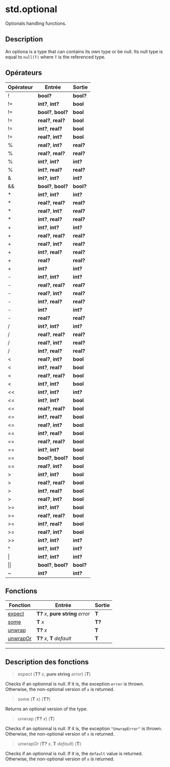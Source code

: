 # std.optional

Optionals handling functions.
## Description
An optiona is a type that can contains its own type or be null.
Its null type is equal to `null(T)` where `T` is the referenced type.
## Opérateurs
|Opérateur|Entrée|Sortie|
|-|-|-|
|!|**bool?**|**bool?**|
|!=|**int?**, **int?**|**bool**|
|!=|**bool?**, **bool?**|**bool**|
|!=|**real?**, **real?**|**bool**|
|!=|**int?**, **real?**|**bool**|
|!=|**real?**, **int?**|**bool**|
|%|**real?**, **int?**|**real?**|
|%|**real?**, **real?**|**real?**|
|%|**int?**, **int?**|**int?**|
|%|**int?**, **real?**|**real?**|
|&|**int?**, **int?**|**int?**|
|&&|**bool?**, **bool?**|**bool?**|
|*|**int?**, **int?**|**int?**|
|*|**real?**, **real?**|**real?**|
|*|**real?**, **int?**|**real?**|
|*|**int?**, **real?**|**real?**|
|+|**int?**, **int?**|**int?**|
|+|**real?**, **real?**|**real?**|
|+|**real?**, **int?**|**real?**|
|+|**int?**, **real?**|**real?**|
|+|**real?**|**real?**|
|+|**int?**|**int?**|
|-|**int?**, **int?**|**int?**|
|-|**real?**, **real?**|**real?**|
|-|**real?**, **int?**|**real?**|
|-|**int?**, **real?**|**real?**|
|-|**int?**|**int?**|
|-|**real?**|**real?**|
|/|**int?**, **int?**|**int?**|
|/|**real?**, **real?**|**real?**|
|/|**real?**, **int?**|**real?**|
|/|**int?**, **real?**|**real?**|
|<|**real?**, **int?**|**bool**|
|<|**int?**, **real?**|**bool**|
|<|**real?**, **real?**|**bool**|
|<|**int?**, **int?**|**bool**|
|<<|**int?**, **int?**|**int?**|
|<=|**int?**, **int?**|**bool**|
|<=|**real?**, **real?**|**bool**|
|<=|**int?**, **real?**|**bool**|
|<=|**real?**, **int?**|**bool**|
|==|**int?**, **real?**|**bool**|
|==|**real?**, **real?**|**bool**|
|==|**int?**, **int?**|**bool**|
|==|**bool?**, **bool?**|**bool**|
|==|**real?**, **int?**|**bool**|
|>|**int?**, **int?**|**bool**|
|>|**real?**, **real?**|**bool**|
|>|**int?**, **real?**|**bool**|
|>|**real?**, **int?**|**bool**|
|>=|**int?**, **int?**|**bool**|
|>=|**real?**, **real?**|**bool**|
|>=|**int?**, **real?**|**bool**|
|>=|**real?**, **int?**|**bool**|
|>>|**int?**, **int?**|**int?**|
|^|**int?**, **int?**|**int?**|
|\||**int?**, **int?**|**int?**|
|\|\||**bool?**, **bool?**|**bool?**|
|~|**int?**|**int?**|
## Fonctions
|Fonction|Entrée|Sortie|
|-|-|-|
|[expect](#func_0)|**T?** *x*, **pure string** *error*|**T**|
|[some](#func_1)|**T** *x*|**T?**|
|[unwrap](#func_2)|**T?** *x*|**T**|
|[unwrapOr](#func_3)|**T?** *x*, **T** *default*|**T**|


***
## Description des fonctions

<a id="func_0"></a>
> expect (**T?** *x*, **pure string** *error*) (**T**)

Checks if an optionnal is null.
If it is, the exception `error` is thrown.
Otherwise, the non-optional version of `x` is returned.

<a id="func_1"></a>
> some (**T** *x*) (**T?**)

Returns an optional version of the type.

<a id="func_2"></a>
> unwrap (**T?** *x*) (**T**)

Checks if an optionnal is null.
If it is, the exception `"UnwrapError"` is thrown.
Otherwise, the non-optional version of `x` is returned.

<a id="func_3"></a>
> unwrapOr (**T?** *x*, **T** *default*) (**T**)

Checks if an optionnal is null.
If it is, the `default` value is returned.
Otherwise, the non-optional version of `x` is returned.

